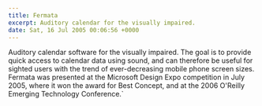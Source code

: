 ```yaml
---
title: Fermata
excerpt: Auditory calendar for the visually impaired.
date: Sat, 16 Jul 2005 00:06:56 +0000
---
```


Auditory calendar software for the visually impaired. The goal is to provide quick access to calendar data using sound, and can therefore be useful for sighted users with the trend of ever-decreasing mobile phone screen sizes. Fermata was presented at the Microsoft Design Expo competition in July 2005, where it won the award for Best Concept,    and at the 2006 O'Reilly Emerging Technology Conference.`